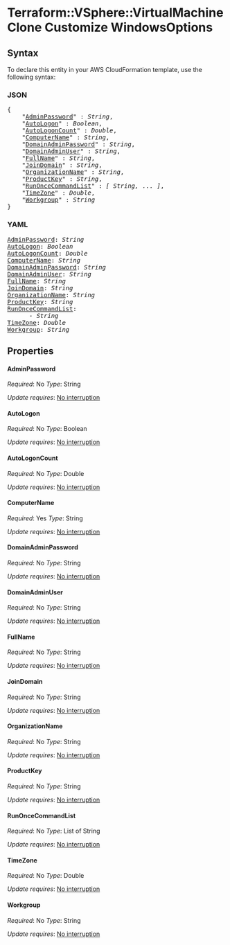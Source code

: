 # Terraform::VSphere::VirtualMachine Clone Customize WindowsOptions

## Syntax

To declare this entity in your AWS CloudFormation template, use the following syntax:

### JSON

<pre>
{
    "<a href="#adminpassword" title="AdminPassword">AdminPassword</a>" : <i>String</i>,
    "<a href="#autologon" title="AutoLogon">AutoLogon</a>" : <i>Boolean</i>,
    "<a href="#autologoncount" title="AutoLogonCount">AutoLogonCount</a>" : <i>Double</i>,
    "<a href="#computername" title="ComputerName">ComputerName</a>" : <i>String</i>,
    "<a href="#domainadminpassword" title="DomainAdminPassword">DomainAdminPassword</a>" : <i>String</i>,
    "<a href="#domainadminuser" title="DomainAdminUser">DomainAdminUser</a>" : <i>String</i>,
    "<a href="#fullname" title="FullName">FullName</a>" : <i>String</i>,
    "<a href="#joindomain" title="JoinDomain">JoinDomain</a>" : <i>String</i>,
    "<a href="#organizationname" title="OrganizationName">OrganizationName</a>" : <i>String</i>,
    "<a href="#productkey" title="ProductKey">ProductKey</a>" : <i>String</i>,
    "<a href="#runoncecommandlist" title="RunOnceCommandList">RunOnceCommandList</a>" : <i>[ String, ... ]</i>,
    "<a href="#timezone" title="TimeZone">TimeZone</a>" : <i>Double</i>,
    "<a href="#workgroup" title="Workgroup">Workgroup</a>" : <i>String</i>
}
</pre>

### YAML

<pre>
<a href="#adminpassword" title="AdminPassword">AdminPassword</a>: <i>String</i>
<a href="#autologon" title="AutoLogon">AutoLogon</a>: <i>Boolean</i>
<a href="#autologoncount" title="AutoLogonCount">AutoLogonCount</a>: <i>Double</i>
<a href="#computername" title="ComputerName">ComputerName</a>: <i>String</i>
<a href="#domainadminpassword" title="DomainAdminPassword">DomainAdminPassword</a>: <i>String</i>
<a href="#domainadminuser" title="DomainAdminUser">DomainAdminUser</a>: <i>String</i>
<a href="#fullname" title="FullName">FullName</a>: <i>String</i>
<a href="#joindomain" title="JoinDomain">JoinDomain</a>: <i>String</i>
<a href="#organizationname" title="OrganizationName">OrganizationName</a>: <i>String</i>
<a href="#productkey" title="ProductKey">ProductKey</a>: <i>String</i>
<a href="#runoncecommandlist" title="RunOnceCommandList">RunOnceCommandList</a>: <i>
      - String</i>
<a href="#timezone" title="TimeZone">TimeZone</a>: <i>Double</i>
<a href="#workgroup" title="Workgroup">Workgroup</a>: <i>String</i>
</pre>

## Properties

#### AdminPassword

_Required_: No
_Type_: String

_Update requires_: [No interruption](https://docs.aws.amazon.com/AWSCloudFormation/latest/UserGuide/using-cfn-updating-stacks-update-behaviors.html#update-no-interrupt)

#### AutoLogon

_Required_: No
_Type_: Boolean

_Update requires_: [No interruption](https://docs.aws.amazon.com/AWSCloudFormation/latest/UserGuide/using-cfn-updating-stacks-update-behaviors.html#update-no-interrupt)

#### AutoLogonCount

_Required_: No
_Type_: Double

_Update requires_: [No interruption](https://docs.aws.amazon.com/AWSCloudFormation/latest/UserGuide/using-cfn-updating-stacks-update-behaviors.html#update-no-interrupt)

#### ComputerName

_Required_: Yes
_Type_: String

_Update requires_: [No interruption](https://docs.aws.amazon.com/AWSCloudFormation/latest/UserGuide/using-cfn-updating-stacks-update-behaviors.html#update-no-interrupt)

#### DomainAdminPassword

_Required_: No
_Type_: String

_Update requires_: [No interruption](https://docs.aws.amazon.com/AWSCloudFormation/latest/UserGuide/using-cfn-updating-stacks-update-behaviors.html#update-no-interrupt)

#### DomainAdminUser

_Required_: No
_Type_: String

_Update requires_: [No interruption](https://docs.aws.amazon.com/AWSCloudFormation/latest/UserGuide/using-cfn-updating-stacks-update-behaviors.html#update-no-interrupt)

#### FullName

_Required_: No
_Type_: String

_Update requires_: [No interruption](https://docs.aws.amazon.com/AWSCloudFormation/latest/UserGuide/using-cfn-updating-stacks-update-behaviors.html#update-no-interrupt)

#### JoinDomain

_Required_: No
_Type_: String

_Update requires_: [No interruption](https://docs.aws.amazon.com/AWSCloudFormation/latest/UserGuide/using-cfn-updating-stacks-update-behaviors.html#update-no-interrupt)

#### OrganizationName

_Required_: No
_Type_: String

_Update requires_: [No interruption](https://docs.aws.amazon.com/AWSCloudFormation/latest/UserGuide/using-cfn-updating-stacks-update-behaviors.html#update-no-interrupt)

#### ProductKey

_Required_: No
_Type_: String

_Update requires_: [No interruption](https://docs.aws.amazon.com/AWSCloudFormation/latest/UserGuide/using-cfn-updating-stacks-update-behaviors.html#update-no-interrupt)

#### RunOnceCommandList

_Required_: No
_Type_: List of String

_Update requires_: [No interruption](https://docs.aws.amazon.com/AWSCloudFormation/latest/UserGuide/using-cfn-updating-stacks-update-behaviors.html#update-no-interrupt)

#### TimeZone

_Required_: No
_Type_: Double

_Update requires_: [No interruption](https://docs.aws.amazon.com/AWSCloudFormation/latest/UserGuide/using-cfn-updating-stacks-update-behaviors.html#update-no-interrupt)

#### Workgroup

_Required_: No
_Type_: String

_Update requires_: [No interruption](https://docs.aws.amazon.com/AWSCloudFormation/latest/UserGuide/using-cfn-updating-stacks-update-behaviors.html#update-no-interrupt)

